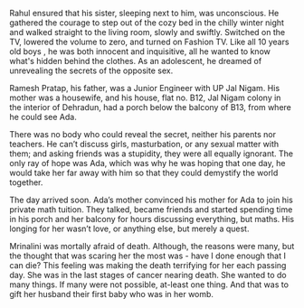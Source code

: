 Rahul ensured that his sister, sleeping next to him, was unconscious. He gathered the courage to step out of the cozy bed in the chilly winter night and walked straight to the living room, slowly and swiftly. Switched on the TV, lowered the volume to zero, and turned on Fashion TV. Like all 10 years old boys , he was both innocent and inquisitive, all he wanted to know what's hidden behind the clothes. As an adolescent, he dreamed of unrevealing the secrets of the opposite sex.

Ramesh Pratap, his father, was a Junior Engineer with UP Jal Nigam. His mother was a housewife, and his house, flat no. B12, Jal Nigam colony in the interior of Dehradun, had a porch below the balcony of B13, from where he could see Ada.

There was no body who could reveal the secret, neither his parents nor teachers. He can’t discuss girls, masturbation, or any sexual matter with them; and asking friends was a stupidity, they were all equally ignorant. The only ray of hope was Ada, which was why he was hoping that one day, he would take her far away with him so that they could demystify the world together.

The day arrived soon. Ada’s mother convinced his mother for Ada to join his private math tuition. They talked, became friends and started spending time in his porch and her balcony for hours discussing everything, but maths. His longing for her wasn’t love, or anything else, but merely a quest. 

Mrinalini was mortally afraid of death. Although, the reasons were many, but the thought that was scaring her the most was - have I done enough that I can die? This feeling was making the death terrifying for her each passing day. She was in the last stages of cancer nearing death. She wanted to do many things. If many were not possible, at-least one thing. And that was to gift her husband their first baby who was in her womb. 
